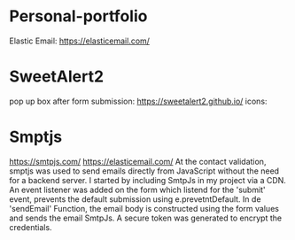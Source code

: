 # Personal-portfolio



Elastic Email:
https://elasticemail.com/


# SweetAlert2
pop up box after form submission: https://sweetalert2.github.io/
icons: 



# Smptjs
https://smtpjs.com/
https://elasticemail.com/
At the contact validation, smptjs was used to send emails directly from JavaScript without the need for a backend server.
I started by including SmtpJs in my project via a CDN. An event listener was added on the form which listend for the 'submit' event, prevents the default submission using e.prevetntDefault. In de 'sendEmail' Function, the email body is constructed using the form values and sends the email SmtpJs. A secure token was generated to encrypt the credentials. 
